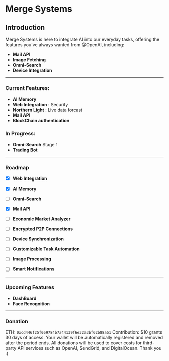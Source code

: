 # Merge Systems

## Introduction

Merge Systems is here to integrate AI into our everyday tasks, offering the features you’ve always wanted from @OpenAI, including:  
- **Mail API**  
- **Image Fetching**  
- **Omni-Search**  
- **Device Integration**  

---
### Current Features:
- **AI Memory**
- **Web Integration** : Security
- **Northern Light** : Live data forcast
- **Mail API**
- **BlockChain authentication** 
  
### In Progress:
- **Omni-Search** Stage 1
- **Trading Bot**
  
---
### Roadmap
- [x] **Web Integration**
- [x] **AI Memory**
- [ ] **Omni-Search**
- [x] **Mail API**
- [ ] **Economic Market Analyzer**
- [ ] **Encrypted P2P Connections**
- [ ] **Device Synchronization**
- [ ] **Customizable Task Automation**
- [ ] **Image Processing**
- [ ] **Smart Notifications**


---
### Upcoming Features
- **DashBoard**
- **Face Recognition**
---
### Donation
ETH: ```0xcd446f25f059784b7a44139f6e32a3bf62b88a51```
Contribution: $10 grants 30 days of access. Your wallet will be automatically registered and removed after the period ends.
All donations will be used to cover costs for third-party API services such as OpenAI, SendGrid, and DigitalOcean.
Thank you :)
